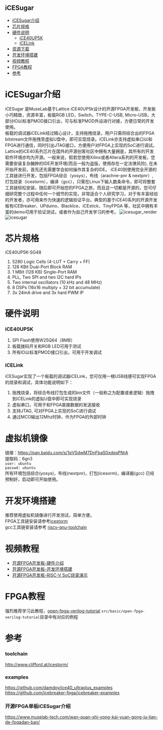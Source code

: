 iCESugar
-----------
* [iCESugar介绍](#iCESugar介绍) 
* [芯片规格](#芯片规格)
* [硬件说明](#硬件说明)
	* [iCE40UP5K](iCE40UP5K)
	* [iCELink](iCELink)
* [资源下载](#虚拟机镜像)
* [开发环境搭建](#开发环境搭建)
* [视频教程](#视频教程)
* [FPGA教程](#fpga教程)
* [参考](#参考)


# iCESugar介绍 
iCESugar 是MuseLab基于Lattice iCE40UP5k设计的开源FPGA开发板，开发板小巧精致，资源丰富，板载RGB LED，Switch，TYPE-C-USB, Micro-USB，大部分IO以标准PMOD接口引出，可与标准PMOD外设进行对接，方便日常的开发使用。  
板载的调试器iCELink经过精心设计，支持拖拽烧录，用户只需将综合出的FPGA bitstream文件拖拽至虚拟U盘中，即可实现烧录。iCELink亦支持虚拟串口以和FPGA进行通信，同时引出JTAG接口，方便用户对FPGA上实现的SoC进行调试。  
Lattice的iCE40系列芯片在国外的开源创客社区中拥有大量拥趸，其所有的开发软件环境亦均为开源。一般来说，假若您使用Xilinx或者Altera系列的开发板，您需要安装复杂臃肿的IDE开发环境(而且一般为盗版，使用存在一定法律风险), 在未开始开发前，首先还先需要学会如何操作其复杂的IDE。 iCE40则使用完全开源的工具链进行开发，包括FPGA综合（yosys），布线（arachne-pnr & nextpnr）, 打包烧录（icestorm），编译（gcc），只需在Linux下输入数条命令，即可将整套工具链轻松安装，随后即可开始您的FPGA之旅，而且这一切都是开源的，您可仔细研究整个过程中任何一个细节的实现，非常适合个人研究学习，对于有丰富经验的开发者，亦可用来作为快速的逻辑验证平台。典型的基于iCE40系列的开源开发板有iCEBreaker、UPduino、BlackIce、iCEstick、TinyFPGA 等，社区中拥有丰富的demo可用于验证测试，或者作为自己开发学习的参考。
![icesugar_render](https://github.com/wuxx/icesugar/blob/master/doc/iCESugar_render.jpg)
![icesugar](https://github.com/wuxx/icesugar/blob/master/doc/iCESugar.jpg)
# 芯片规格 
iCE40UP5K-SG48  
1. 5280 Logic Cells (4-LUT + Carry + FF)  
2. 128 KBit Dual-Port Block RAM  
3. 1 MBit (128 KB) Single-Port RAM  
4. PLL, Two SPI and two I2C hard IPs  
5. Two internal oscillators (10 kHz and 48 MHz)  
6. 8 DSPs (16x16 multiply + 32 bit accumulate)  
7. 3x 24mA drive and 3x hard PWM IP  

# 硬件说明
### iCE40UP5K
1. SPI Flash使用W25Q64（8MB）
2. 板载拨码开关和RGB LED可用于测试
3. 所有IO以标准PMOD接口引出，可用于开发调试

### iCELink
iCESugar实现了一个板载的调试器iCELink，您可仅用一根USB线便可实现FPGA的烧录和调试，具体功能说明如下：  
1. 拖拽烧录，将综合布线打包生成的bin文件（一般称之为配置或者逻辑）拖拽到iCELink的虚拟U盘中即可实现烧录  
2. 虚拟串口，可用于和FPGA直接数据的发送接收  
3. 支持JTAG, 可对FPGA上实现的SoC进行调试  
4. 通过MCO输出12Mhz时钟，作为FPGA的外部时钟  


# 虚拟机镜像
链接：https://pan.baidu.com/s/1qVSdwM7DnFbaS0xdqsPNrA  
提取码：6gn3  
`user: ubuntu`  
`passwd: ubuntu`  
所有环境包括综合(yosys)，布线(nextpnr)，打包(icesorm)，编译器(gcc) 已经预制好，启动即可开始使用。

# 开发环境搭建
推荐使用虚拟机镜像进行开发测试，简单方便。  
FPGA工具链安装请参考[icestorm](http://www.clifford.at/icestorm/)  
gcc工具链安装请参考 [riscv-gnu-toolchain](https://pingu98.wordpress.com/2019/04/08/how-to-build-your-own-cpu-from-scratch-inside-an-fpga/)
# 视频教程
- [开源FPGA开发板-硬件介绍](https://www.bilibili.com/video/av85029350?from=search&seid=17750023774521991972)  
- [开源FPGA开发板-开发环境搭建](https://www.bilibili.com/video/av85146557?from=search&seid=17750023774521991972)   
- [开源FPGA开发板-RISC-V SoC烧录演示](https://www.bilibili.com/video/av90891200?from=search&seid=17750023774521991972)   
# FPGA教程
强烈推荐学习此教程，[open-fpga-verilog-tutorial](https://github.com/Obijuan/open-fpga-verilog-tutorial/wiki/Home_EN) `src/basic/open-fpga-verilog-tutorial`目录中有对应的例程


# 参考
### toolchain
http://www.clifford.at/icestorm/
### examples
https://github.com/damdoy/ice40_ultraplus_examples  
https://github.com/icebreaker-fpga/icebreaker-examples
### 开源FPGA单板iCESugar介绍
https://www.muselab-tech.com/wan-quan-shi-yong-kai-yuan-gong-ju-lian-de-fpgadan-ban/
